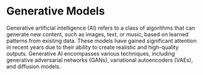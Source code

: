 # Generative Models

Generative artificial intelligence (AI) refers to a class of algorithms that can generate new content, such as images, text, or music, based on learned patterns from existing data. These models have gained significant attention in recent years due to their ability to create realistic and high-quality outputs. Generative AI encompasses various techniques, including generative adversarial networks (GANs), variational autoencoders (VAEs), and diffusion models.